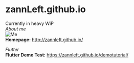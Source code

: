 # zannLeft.github.io

Currently in heavy WiP<br>
*About me*<br>
![Me](https://yt3.googleusercontent.com/ytc/AOPolaTxXYVW5yoJKeGjNpBqhtTRu79IefF62lNXbcx2zg=s176-c-k-c0x00ffffff-no-rj)<br>
**Homepage:** http://zannleft.github.io/<br>

*Flutter*<br>
**Flutter Demo Test:** https://zannleft.github.io/demotutorial/<br>
